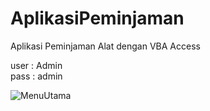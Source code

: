 # AplikasiPeminjaman
Aplikasi Peminjaman Alat dengan VBA Access

user : Admin <br>
pass : admin <br>

![MenuUtama](https://github.com/fauzicihuyy/AplikasiPeminjaman/assets/116168447/b62f513c-238c-477c-b286-2c61b12bd1b5)
